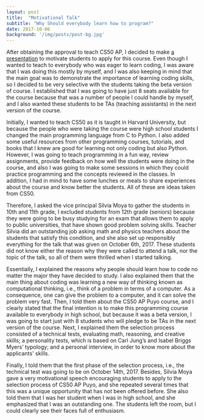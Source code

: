 ```yaml
---
layout: post
title:  "Motivational Talk"
subtitle: "Why Should everybody learn how to program?"
date: 2017-10-06
background: '/img/posts/post-bg.jpg'
---
```


After obtaining the approval to teach CS50 AP, I decided to make
<a  target="_blank"
    href="https://docs.google.com/presentation/d/1GRvJfbYinuhg7YsAm-KNgCBn2WJHyeAw8NI_BpRqwmg/edit?usp=sharing">a presentation</a>
to motivate students to apply for this course. Even though I wanted to teach to
everybody who was eager to learn coding, I was aware that I was doing this mostly
by myself, and I was also keeping in mind that the main goal was to demonstrate
the importance of learning coding skills, so I decided to be very selective with
the students taking the beta version of course. I established that I was going to
have just 8 seats available for the course because that was a number of people I
could handle by myself, and I also wanted these students to be TAs
(teaching assistants) in the next version of the course.

Initially, I wanted to teach CS50 as it is taught in Harvard University, but
because the people who were taking the course were high school students I changed
the main programming language from C to Python. I also added some useful resources
from other programming courses, tutorials, and books that I knew are good for learning
not only coding but also Python. However, I was going to teach programming in a fun
way, review assignments, provide feedback on how well the students were doing in the
course, and also I was going to make some sessions in which they could practice
programming and the concepts reviewed in the classes. In addition, I had in mind to
have some lunches or meals to share experiences about the course and know better
the students. All of these are ideas taken from CS50.

Therefore, I asked the vice principal Silvia Moya to gather the students in 10th and
11th grade, I excluded students from 12th grade (seniors) because they were going to be
busy studying for an exam that allows them to apply to public universities, that have
shown good problem solving skills. Teacher Silvia did an outstanding job asking math
and physics teachers about the students that satisfy this condition, and she also set up
responsibly everything for the talk that was given on October 6th, 2017. These students did
not know either the reason why they were called to attend a talk, nor the topic of the talk,
so all of them were thrilled when I started talking.

Essentially, I explained the reasons why people should learn how to code no matter the
major they have decided to study. I also explained them that the main thing about coding
was learning a new way of thinking known as computational thinking, i.e., think of a problem
in terms of a computer. As a consequence, one can give the problem to a computer, and
it can solve the problem very fast. Then, I told them about the CS50 AP Puyo course, and
I clearly stated that the final intention is to make this programming course available to
everybody in high school, but because it was a beta version, I was going to start just
with 8 students who will pledge to be TAs in the next version of the course. Next,
I explained them the selection process consisted of a technical tests, evaluating math,
reasoning, and creative skills; a personality tests, which is based on Carl Jung’s and
Isabel Briggs Myers’ typology; and a personal interview, in order to know more about the
applicants' skills.

Finally, I told them that the first phase of the selection process, i.e., the technical test
was going to be on October 14th, 2017. Besides, Silvia Moya gave a very motivational
speech encouraging students to apply to the selection process of CS50 AP Puyo, and
she repeated several times that this was a unique opportunity that has not been offered before.
She also told them that I was her student when I was in high school, and she emphasized that I
was an outstanding one. The students left the room, but I could clearly see their faces full of
enthusiasm.
